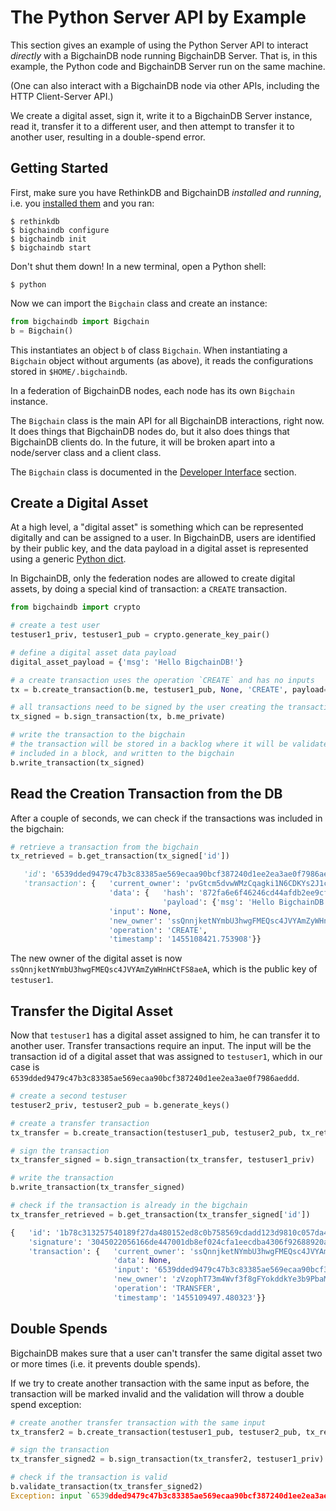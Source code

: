 # The Python Server API by Example

This section gives an example of using the Python Server API to interact _directly_ with a BigchainDB node running BigchainDB Server. That is, in this example, the Python code and BigchainDB Server run on the same machine.

(One can also interact with a BigchainDB node via other APIs, including the HTTP Client-Server API.) 

We create a digital asset, sign it, write it to a BigchainDB Server instance, read it, transfer it to a different user, and then attempt to transfer it to another user, resulting in a double-spend error.

## Getting Started

First, make sure you have RethinkDB and BigchainDB _installed and running_, i.e. you [installed them](installing-server.html) and you ran:
```text
$ rethinkdb
$ bigchaindb configure
$ bigchaindb init
$ bigchaindb start
```

Don't shut them down! In a new terminal, open a Python shell:
```text
$ python
```

Now we can import the `Bigchain` class and create an instance:
```python
from bigchaindb import Bigchain
b = Bigchain()
```

This instantiates an object `b` of class `Bigchain`. When instantiating a `Bigchain` object without arguments (as above), it reads the configurations stored in `$HOME/.bigchaindb`.

In a federation of BigchainDB nodes, each node has its own `Bigchain` instance.

The `Bigchain` class is the main API for all BigchainDB interactions, right now. It does things that BigchainDB nodes do, but it also does things that BigchainDB clients do. In the future, it will be broken apart into a node/server class and a client class.

The `Bigchain` class is documented in the [Developer Interface](developer-interface.html) section.

## Create a Digital Asset

At a high level, a "digital asset" is something which can be represented digitally and can be assigned to a user. In BigchainDB, users are identified by their public key, and the data payload in a digital asset is represented using a generic [Python dict](https://docs.python.org/3.4/tutorial/datastructures.html#dictionaries).

In BigchainDB, only the federation nodes are allowed to create digital assets, by doing a special kind of transaction: a `CREATE` transaction.

```python
from bigchaindb import crypto

# create a test user
testuser1_priv, testuser1_pub = crypto.generate_key_pair()

# define a digital asset data payload
digital_asset_payload = {'msg': 'Hello BigchainDB!'}

# a create transaction uses the operation `CREATE` and has no inputs
tx = b.create_transaction(b.me, testuser1_pub, None, 'CREATE', payload=digital_asset_payload)

# all transactions need to be signed by the user creating the transaction
tx_signed = b.sign_transaction(tx, b.me_private)

# write the transaction to the bigchain
# the transaction will be stored in a backlog where it will be validated,
# included in a block, and written to the bigchain 
b.write_transaction(tx_signed)
```

## Read the Creation Transaction from the DB

After a couple of seconds, we can check if the transactions was included in the bigchain:
```python
# retrieve a transaction from the bigchain
tx_retrieved = b.get_transaction(tx_signed['id'])

   'id': '6539dded9479c47b3c83385ae569ecaa90bcf387240d1ee2ea3ae0f7986aeddd',
   'transaction': {   'current_owner': 'pvGtcm5dvwWMzCqagki1N6CDKYs2J1cCwTNw8CqJic3Q',
                      'data': {   'hash': '872fa6e6f46246cd44afdb2ee9cfae0e72885fb0910e2bcf9a5a2a4eadb417b8',
                                  'payload': {'msg': 'Hello BigchainDB!'}},
                      'input': None,
                      'new_owner': 'ssQnnjketNYmbU3hwgFMEQsc4JVYAmZyWHnHCtFS8aeA',
                      'operation': 'CREATE',
                      'timestamp': '1455108421.753908'}}
```

The new owner of the digital asset is now `ssQnnjketNYmbU3hwgFMEQsc4JVYAmZyWHnHCtFS8aeA`, which is the public key of `testuser1`.

## Transfer the Digital Asset

Now that `testuser1` has a digital asset assigned to him, he can transfer it to another user. Transfer transactions require an input. The input will be the transaction id of a digital asset that was assigned to `testuser1`, which in our case is `6539dded9479c47b3c83385ae569ecaa90bcf387240d1ee2ea3ae0f7986aeddd`.

```python
# create a second testuser
testuser2_priv, testuser2_pub = b.generate_keys()

# create a transfer transaction
tx_transfer = b.create_transaction(testuser1_pub, testuser2_pub, tx_retrieved['id'], 'TRANSFER')

# sign the transaction
tx_transfer_signed = b.sign_transaction(tx_transfer, testuser1_priv)

# write the transaction
b.write_transaction(tx_transfer_signed)

# check if the transaction is already in the bigchain
tx_transfer_retrieved = b.get_transaction(tx_transfer_signed['id'])

{   'id': '1b78c313257540189f27da480152ed8c0b758569cdadd123d9810c057da408c3',
    'signature': '3045022056166de447001db8ef024cfa1eecdba4306f92688920ac24325729d5a5068d47022100fbd495077cb1040c48bd7dc050b2515b296ca215cb5ce3369f094928e31955f6',
    'transaction': {   'current_owner': 'ssQnnjketNYmbU3hwgFMEQsc4JVYAmZyWHnHCtFS8aeA',
                       'data': None,
                       'input': '6539dded9479c47b3c83385ae569ecaa90bcf387240d1ee2ea3ae0f7986aeddd',
                       'new_owner': 'zVzophT73m4Wvf3f8gFYokddkYe3b9PbaMzobiUK7fmP',
                       'operation': 'TRANSFER',
                       'timestamp': '1455109497.480323'}}
```

## Double Spends

BigchainDB makes sure that a user can't transfer the same digital asset two or more times (i.e. it prevents double spends).

If we try to create another transaction with the same input as before, the transaction will be marked invalid and the validation will throw a double spend exception:

```python
# create another transfer transaction with the same input
tx_transfer2 = b.create_transaction(testuser1_pub, testuser2_pub, tx_retrieved['id'], 'TRANSFER')

# sign the transaction
tx_transfer_signed2 = b.sign_transaction(tx_transfer2, testuser1_priv)

# check if the transaction is valid
b.validate_transaction(tx_transfer_signed2)
Exception: input `6539dded9479c47b3c83385ae569ecaa90bcf387240d1ee2ea3ae0f7986aeddd` was already spent
```
